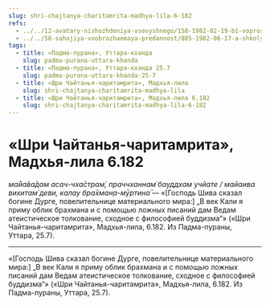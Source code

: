 ```yaml
---
slug: shri-chajtanya-charitamrita-madhya-lila-6-182
refs:
  - ../../12-avatary-nishozhdeniya-vsevyshnego/158-1982-02-19-b1-vopros-o-rebenke-ot-shivy-u-mohini-murti.md
  - ../../58-sahajiya-voobrazhaemaya-predannost/885-1982-06-17-a-shkoly-sahadzhii-i-majavady-prizvany-izolirovat-zabluzhdayushhihsya-ot-vajshnavov.md
tags:
  - title: «Падма-пурана», Уттара-кханда
    slug: padma-purana-uttara-khanda
  - title: «Падма-пурана», Уттара-кханда 25.7
    slug: padma-purana-uttara-khanda-25-7
  - title: «Шри Чайтанья-чаритамрита», Мадхья-лила
    slug: shri-chajtanya-charitamrita-madhya-lila
  - title: «Шри Чайтанья-чаритамрита», Мадхья-лила 6.182
    slug: shri-chajtanya-charitamrita-madhya-lila-6-182
---
```


# «Шри Чайтанья-чаритамрита», Мадхья-лила 6.182

*ма̄йа̄ва̄дам асач-чха̄страм̇, праччханнам̇ бауддхам учйате / майаива вихитам̇ деви, калау бра̄хман̣а-мӯртина̄* — «[Господь Шива сказал богине Дурге, повелительнице материального мира:] „В век Кали я приму облик брахмана и с помощью ложных писаний дам Ведам атеистическое толкование, сходное с философией буддизма“» («Шри Чайтанья-чаритамрита», Мадхья-лила, 6.182. Из Падма-пураны, Уттара, 25.7).

---

«[Господь Шива сказал богине Дурге, повелительнице материального мира:] „В век Кали я приму облик брахмана и с помощью ложных писаний дам Ведам атеистическое толкование, сходное с философией буддизма“» («Шри Чайтанья-чаритамрита», Мадхья-лила, 6.182. Из Падма-пураны, Уттара, 25.7).
